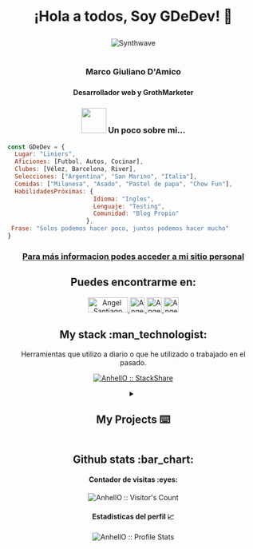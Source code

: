 <h1><p align="center">¡Hola a todos, Soy GDeDev! 👋 </h1></p>

<p align="center" ><img src="https://i1.wp.com/68.media.tumblr.com/52b37ee624e11ec98a87c30113fa1509/tumblr_ofj89xJhTr1u6l4wto2_500.gif?resize=486%2C206&ssl=1" alt="Synthwave" ></p>


<!--
**GDeDev/GDeDev** is a ✨ _special_ ✨ repository because its `README.md` (this file) appears on your GitHub profile.

Here are some ideas to get you started:

- 🔭 I’m currently working on ...
- 🌱 I’m currently learning ...
- 👯 I’m looking to collaborate on ...
- 🤔 I’m looking for help with ...
- 💬 Ask me about ...
- 📫 How to reach me: ...
- 😄 Pronouns: ...
- ⚡ Fun fact: ...
-->


# 
### <h3 align="center"> Marco Giuliano D'Amico </h3>
### <h4 align="center"> Desarrollador web y GrothMarketer </h4>
### <p align="center"> <img src="https://media.giphy.com/media/VgCDAzcKvsR6OM0uWg/giphy.gif" width="50" > Un poco sobre mi...  </p>

```javascript
const GDeDev = {
  Lugar: "Liniers",
  Aficiones: [Futbol, Autos, Cocinar],
  Clubes: [Vélez, Barcelona, River],
  Selecciones: ["Argentina", "San Marino", "Italia"],
  Comidas: ["Milanesa", "Asado", "Pastel de papa", "Chow Fun"],
  HabilidadesPróximas: {
                        Idioma: "Ingles",
                        Lenguaje: "Testing",
                        Comunidad: "Blog Propio"
                      },
 Frase: "Solos podemos hacer poco, juntos podemos hacer mucho"
}
```

<h3 align="center">  <a href="https://mgiulianodamico.vercel.app/"> Para más informacion podes acceder a mi sitio personal  </a> </h3>

<h2 align="center">Puedes encontrarme en: </h2>

<p align="center">
  <a href="https://medium.com/@mgiulianodamico">
    <img src="https://encrypted-tbn0.gstatic.com/images?q=tbn:ANd9GcSjG8ba5XeTJgm9KcwjGqQr-0rT487gjIFVw-KTGDizIooPR4cV9c4NxApcPTKrd8pQUfw&usqp=CAU" alt="Angel Santiago Jaime Zavala's DEV Profile" height="30" width="80">
  </a>

  <a href="https://www.linkedin.com/in/marco-giuliano-damico-978452212/">
    <img src="https://www.vectorlogo.zone/logos/linkedin/linkedin-icon.svg" alt="Angel Santiago Jaime Zavala's LinkedIn Profile" height="30" width="30">
  </a>

  <a href="https://twitter.com/GDeDev_">
    <img src="https://logodownload.org/wp-content/uploads/2014/09/twitter-logo-3.png" alt="Angel Santiago Jaime Zavala's Stack Overflow Profile" height="30" width="30">
  </a>
  <a href="https://mail.google.com/mail/u/0/?fs=1&to=mgiulianodamico@gmail.com&tf=cm">
    <img src="https://logodownload.org/wp-content/uploads/2018/03/gmail-logo-16.png" alt="Angel Santiago Jaime Zavala's Stack Overflow Profile" height="30" width="30">
  </a>
  

  

  

<h2 align="center">My stack :man_technologist:</h2>
<p align="center">Herramientas que utilizo a diario o que he utilizado o trabajado en el pasado.</p>
<p align="center">
  <a href="https://stackshare.io/gdedev/my-stack/main">
    <img src="http://img.shields.io/badge/tech-stack-0690fa.svg?style=flat" alt="AnhellO :: StackShare" />
  </a>
</p>


  <details>
  <summary align="center" font-size: 16px;>  <b> <h2> My Projects ⌨️ </h2> </b> </summary>


<a href="https://github.com/GDeDev/API-React-Pixabay">
  <img align="left" src="https://github-readme-stats.vercel.app/api/pin/?username=GDeDev&repo=API-React-Pixabay&theme=tokyonight" />
</a>

<a href="https://github.com/GDeDev/API-React-Pixabay">
  <img align="left" src="https://github-readme-stats.vercel.app/api/pin/?username=GDeDev&repo=API-React-Pixabay&theme=tokyonight" />
</a>
  
 <a href="https://github.com/GDeDev/API-React-Pixabay">
  <img align="left" src="https://github-readme-stats.vercel.app/api/pin/?username=GDeDev&repo=API-React-Pixabay&theme=tokyonight" />
</a>
  
 <a href="https://github.com/GDeDev/API-React-Pixabay">
  <img align="left" src="https://github-readme-stats.vercel.app/api/pin/?username=GDeDev&repo=API-React-Pixabay&theme=tokyonight" />
</a>
</details>
<h2 align="center">Github stats :bar_chart:</h2>

<h4 align="center">Contador de visitas :eyes:</h4>

<p align="center"><img src="https://profile-counter.glitch.me/{GDeDev}/count.svg" alt="AnhellO :: Visitor's Count" /></p>

<h4 align="center">Estadisticas del perfil 📈 </h4>

<p align="center"><img src="https://github-readme-streak-stats.herokuapp.com?user=GDeDev&theme=dark&hide_border=true&date_format=M%20j%5B%2C%20Y%5D)" alt="AnhellO :: Profile Stats" /> </p>








